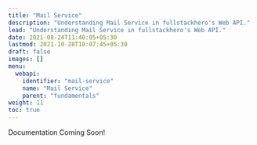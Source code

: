 ```yaml
---
title: "Mail Service"
description: "Understanding Mail Service in fullstackhero's Web API."
lead: "Understanding Mail Service in fullstackhero's Web API."
date: 2021-08-24T11:40:05+05:30
lastmod: 2021-10-28T10:07:45+05:30
draft: false
images: []
menu:
  webapi:
    identifier: "mail-service"
    name: "Mail Service"
    parent: "fundamentals"
weight: 11
toc: true
---
```


Documentation Coming Soon!
